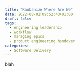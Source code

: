 ```yaml
---
title: "Kanbanize Where Are We"
date: 2022-08-02T09:52:43+01:00
draft: false
tags:
  - engineering leadership
  - workflow
  - managing epics
  - product engineering handover
categories:
  - Software Delivery
---
```


blah